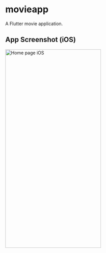 # movieapp

A Flutter movie application.


## App Screenshot (iOS)
<p>
  <img src="readme_image/movieApppHomePage.png" width="300" height="620" title="Home page iOS">
</p>
